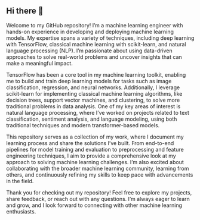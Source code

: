 ## Hi there 👋

Welcome to my GitHub repository! I’m a machine learning engineer with hands-on experience in developing and deploying machine learning models. My expertise spans a variety of techniques, including deep learning with TensorFlow, classical machine learning with scikit-learn, and natural language processing (NLP). I’m passionate about using data-driven approaches to solve real-world problems and uncover insights that can make a meaningful impact.

TensorFlow has been a core tool in my machine learning toolkit, enabling me to build and train deep learning models for tasks such as image classification, regression, and neural networks. Additionally, I leverage scikit-learn for implementing classical machine learning algorithms, like decision trees, support vector machines, and clustering, to solve more traditional problems in data analysis. One of my key areas of interest is natural language processing, where I’ve worked on projects related to text classification, sentiment analysis, and language modeling, using both traditional techniques and modern transformer-based models.

This repository serves as a collection of my work, where I document my learning process and share the solutions I’ve built. From end-to-end pipelines for model training and evaluation to preprocessing and feature engineering techniques, I aim to provide a comprehensive look at my approach to solving machine learning challenges. I’m also excited about collaborating with the broader machine learning community, learning from others, and continuously refining my skills to keep pace with advancements in the field.

Thank you for checking out my repository! Feel free to explore my projects, share feedback, or reach out with any questions. I’m always eager to learn and grow, and I look forward to connecting with other machine learning enthusiasts.
